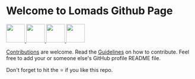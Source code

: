 
# Welcome to Lomads Github Page

<a href="https://twitter.com/lomads_co">
  <img height="50" src="https://github.com/LomadsDAO/.github/blob/main/images/1543317_social%20media_network_twitter_icon.png"/>
</a>
<a href="https://www.lomads.xyz">
  <img height="50" src="https://github.com/LomadsDAO/.github/blob/main/images/1873909_world_social%20media_earth_website_world%20wide%20web_icon.png"/>
</a>
<a href="https://discord.gg/dXth4DYJ">
  <img height="50" src="https://github.com/LomadsDAO/.github/blob/main/images/2417764_gamer_discord_conversation_social%20media_chat_icon.png"/>
</a>
<a href="https://www.linkedin.com/company/lomads/">
  <img height="50" src="https://github.com/LomadsDAO/.github/blob/main/images/7857161_linkedin_linked%20in_social%20media_network_networking_icon.png"/>
</a>


[Contributions](https://github.com/durgeshsamariya/awesome-github-profile-readme-templates/blob/master/CONTRIBUTING.md) are welcome. Read the [Guidelines](https://github.com/durgeshsamariya/awesome-github-profile-readme-templates/blob/master/CONTRIBUTING.md) on how to contribute.
Feel free to add your or someone else's GitHub profile README file.

Don't forget to hit the :star: if you like this repo.
